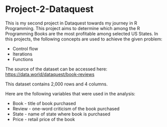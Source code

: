 # Project-2-Dataquest

This is my second project in Dataquest towards my journey in R Programming. This project aims to determine which among the R Programming Books are the most profitable among selected US States. In this projects, the following concepts are used to achieve the given problem:
+ Control flow
+ Iterations
+ Functions

The source of the dataset can be accessed here: https://data.world/dataquest/book-reviews

This dataset contains 2,000 rows and 4 columns.

Here are the following variables that were used in the analysis:
+ Book - title of book purchased
+ Review - one-word criticism of the book purchased
+ State - name of state where book is purchased
+ Price - retail price of the book
